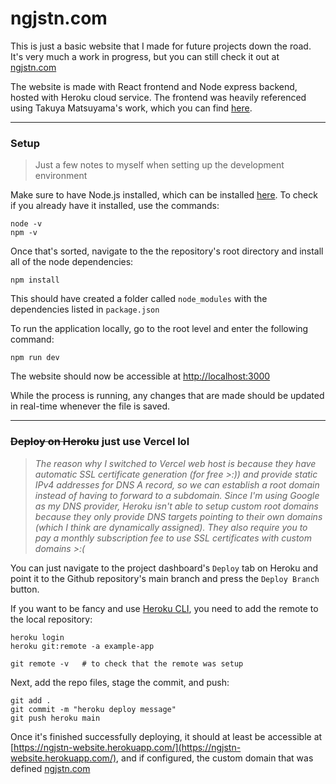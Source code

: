# ngjstn.com 

This is just a basic website that I made for future projects down the road. It's very much a work in progress, but you can still check it out at [ngjstn.com](http://ngjstn.com) 

The website is made with React frontend and Node express backend, hosted with Heroku cloud service. The frontend was heavily referenced using Takuya Matsuyama's work, which you can find [here](https://github.com/craftzdog/craftzdog-homepage). 

---

### Setup
> Just a few notes to myself when setting up the development environment 

Make sure to have Node.js installed, which can be installed [here](https://nodejs.org/en/download/). To check if you already have it installed, use the commands: 
``` 
node -v 
npm -v
```

Once that's sorted, navigate to the the repository's root directory and install all of the node dependencies: 
```
npm install
```
This should have created a folder called `node_modules` with the dependencies listed in `package.json` 

To run the application locally, go to the root level and enter the following command: 
```
npm run dev 
```
The website should now be accessible at [http://localhost:3000](http://localhost:3000) 

While the process is running, any changes that are made should be updated in real-time whenever the file is saved. 

--- 

### ~~Deploy on Heroku~~ just use Vercel lol 

> *The reason why I switched to Vercel web host is because they have automatic SSL certificate generation (for free >:)) and provide static IPv4 addresses for DNS A record, so we can establish a root domain instead of having to forward to a subdomain. Since I'm using Google as my DNS provider, Heroku isn't able to setup custom root domains because they only provide DNS targets pointing to their own domains (which I think are dynamically assigned). They also require you to pay a monthly subscription fee to use SSL certificates with custom domains >:(* 

You can just navigate to the project dashboard's `Deploy` tab on Heroku and point it to the Github repository's main branch and press the `Deploy Branch` button. 

If you want to be fancy and use [Heroku CLI](https://devcenter.heroku.com/articles/heroku-cli), you need to add the remote to the local repository: 
```
heroku login
heroku git:remote -a example-app

git remote -v   # to check that the remote was setup 
```

Next, add the repo files, stage the commit, and push: 
```
git add .
git commit -m "heroku deploy message" 
git push heroku main 
```


Once it's finished successfully deploying, it should at least be accessible at [https://ngjstn-website.herokuapp.com/](https://ngjstn-website.herokuapp.com/), and if configured, the custom domain that was defined [ngjstn.com](http://ngjstn.com)

